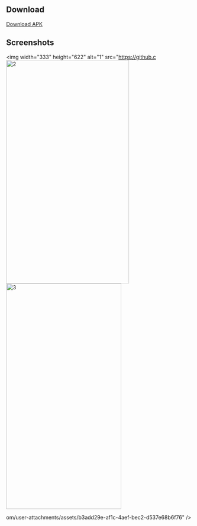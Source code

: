 ## Download
[Download APK](releases/app-debug.apk)

## Screenshots

<img width="333" height="622" alt="1" src="https://github.c<img width="332" height="604" alt="2" src="https://github.com/user-attachments/assets/ecdbd0f0-d618-4d19-ac1a-6ff690bf1c1a" /><img width="311" height="610" alt="3" src="https://github.com/user-attachments/assets/f9ed7fc0-65ef-46a1-8964-36dfd0dcb0ee" />

om/user-attachments/assets/b3add29e-af1c-4aef-bec2-d537e68b6f76" />
